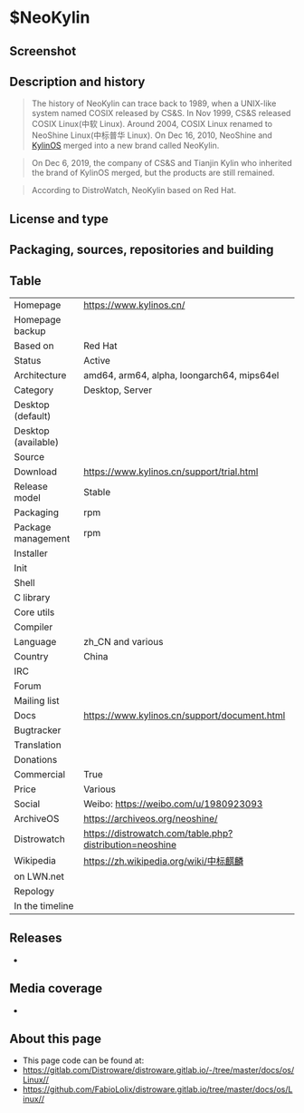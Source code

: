 # $NeoKylin

## Screenshot


## Description and history

> The history of NeoKylin can trace back to 1989, when a UNIX-like system named COSIX released by CS&S. In Nov 1999, CS&S released COSIX Linux(中软 Linux). Around 2004, COSIX Linux renamed to NeoShine Linux(中标普华 Linux). On Dec 16, 2010, NeoShine and [KylinOS](https://distroware.gitlab.io/os/Linux/k/kylinos/) merged into a new brand called NeoKylin.

> On Dec 6, 2019, the company of CS&S and Tianjin Kylin who inherited the brand of KylinOS merged, but the products are still remained.

> According to DistroWatch, NeoKylin based on Red Hat.

## License and type

>


## Packaging, sources, repositories and building

>


## Table

|                       |  |
|-----------------------|--|
| Homepage              | https://www.kylinos.cn/ |
| Homepage backup       |  |
| Based on              | Red Hat |
| Status                | Active |
| Architecture          | amd64, arm64, alpha, loongarch64, mips64el |
| Category              | Desktop, Server |
| Desktop (default)     |  |
| Desktop (available)   |  |
| Source                |  |
| Download              | https://www.kylinos.cn/support/trial.html |
| Release model         | Stable |
| Packaging             | rpm |
| Package management    | rpm |
| Installer             |  |
| Init                  |  |
| Shell                 |  |
| C library             |  |
| Core utils            |  |
| Compiler              |  |
| Language              | zh_CN and various |
| Country               | China |
| IRC                   |  |
| Forum                 |  |
| Mailing list          |  |
| Docs                  | https://www.kylinos.cn/support/document.html |
| Bugtracker            |  |
| Translation           |  |
| Donations             |  |
| Commercial            | True |
| Price                 | Various |
| Social                | Weibo: https://weibo.com/u/1980923093 |
| ArchiveOS             | https://archiveos.org/neoshine/ |
| Distrowatch           | https://distrowatch.com/table.php?distribution=neoshine |
| Wikipedia             | https://zh.wikipedia.org/wiki/中标麒麟 |
| on LWN.net            |  |
| Repology              |  |
| In the timeline       |  |


## Releases

* 


## Media coverage

* 


## About this page

* This page code can be found at:
* <https://gitlab.com/Distroware/distroware.gitlab.io/-/tree/master/docs/os/Linux//>
* <https://github.com/FabioLolix/distroware.gitlab.io/tree/master/docs/os/Linux//>
